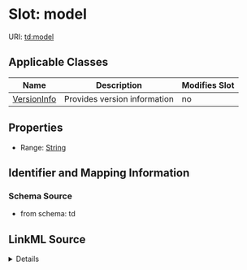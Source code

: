 

# Slot: model

URI: [td:model](https://www.w3.org/2019/wot/td#model)



<!-- no inheritance hierarchy -->





## Applicable Classes

| Name | Description | Modifies Slot |
| --- | --- | --- |
| [VersionInfo](VersionInfo.md) | Provides version information |  no  |







## Properties

* Range: [String](String.md)





## Identifier and Mapping Information







### Schema Source


* from schema: td




## LinkML Source

<details>
```yaml
name: model
from_schema: td
rank: 1000
alias: model
owner: VersionInfo
domain_of:
- VersionInfo
range: string

```
</details>